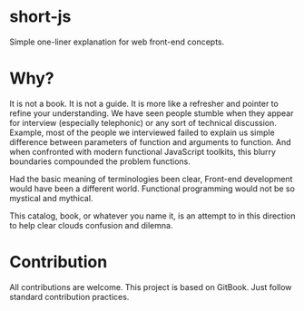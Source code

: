 # short-js

Simple one-liner explanation for web front-end concepts.

# Why?

It is not a book. It is not a guide. It is more like a refresher and pointer to refine your understanding. We have seen people stumble when they appear for interview \(especially telephonic\) or any sort of technical discussion. Example, most of the people we interviewed failed to explain us simple difference between parameters of function and arguments to function. And when confronted with modern functional JavaScript toolkits, this blurry boundaries compounded the problem functions.

Had the basic meaning of terminologies been clear, Front-end development would have been a different world. Functional programming would not be so mystical and mythical.

This catalog, book, or whatever you name it, is an attempt to in this direction to help clear clouds confusion and dilemna.

# Contribution

All contributions are welcome. This project is based on GitBook. Just follow standard contribution practices.



